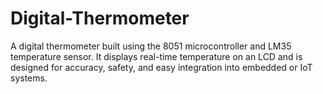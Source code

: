 # Digital-Thermometer
A digital thermometer built using the 8051 microcontroller and LM35 temperature sensor. It displays real-time temperature on an LCD and is designed for accuracy, safety, and easy integration into embedded or IoT systems.
